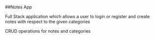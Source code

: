 ##Notes App

Full Stack application which allows a user to login or register and create notes with respect to the given categories

CRUD operations for notes and categories

